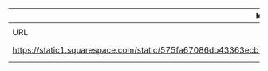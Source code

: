|IoTNumb3rs Datenerfassung|||||||||||
| ---- | ---- | ---- | ---- | ---- | ---- | ---- | ---- | ---- | ---- | ---- |
||||||||||||
|URL|home_url|filename|device_class|device_count|market_class|market_volume|prognosis_year|publication_year|authorship_class|Dropbox folder|
|https://static1.squarespace.com/static/575fa67086db43363ecb78ac/58c27ac69f7456c91171a102/5b2a69458a922d0e2cfe45d1/1529506121184/5.jpg|https://www.axiros.com/iot/|file11_5.jpg||||||||JinlinHolic/20181125-0000|
